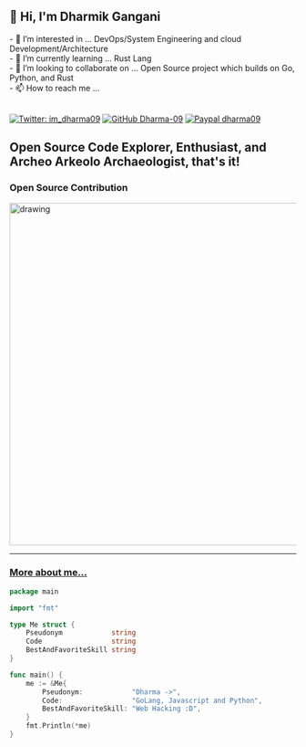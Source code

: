 <h2> 👋 Hi, I'm Dharmik Gangani</h2>
- 👀 I’m interested in ... DevOps/System Engineering and cloud Development/Architecture <br>
- 🌱 I’m currently learning ... Rust Lang <br>
- 💞️ I’m looking to collaborate on ... Open Source project which builds on Go, Python, and Rust <br>
- 📫 How to reach me ... <br> <br>

[![Twitter: im_dharma09](https://img.shields.io/twitter/follow/im_dharma09?style=flat-square)](https://twitter.com/im_dharma09)
[![GitHub Dharma-09](https://img.shields.io/github/followers/Dharma-09?label=follow%20github&style=flat-square)](https://github.com/Dharma-09)
[![Paypal dharma09](https://img.shields.io/badge/$-support-ff69b4.svg?style=flat)](https://www.buymeacoffee.com/im_dharma09)

Open Source Code Explorer, Enthusiast, and Archeo Arkeolo Archaeologist, that's it!
---

### Open Source Contribution
<a href="https://github.com/wagtail/wagtail/pull/8122"><img src="https://github.com/Dharma-09/Dharma-09/assets/58421062/4b5695c1-e640-4bfc-bdae-d4b5cfc2eae6" alt="drawing" width="600"/> 

---
### More about me...

```go
package main

import "fmt"

type Me struct {
	Pseudonym            string
	Code                 string
	BestAndFavoriteSkill string
}

func main() {
	me := &Me{
		Pseudonym:            "Dharma ->",
		Code:                 "GoLang, Javascript and Python",
		BestAndFavoriteSkill: "Web Hacking :D",
	}
	fmt.Println(*me)
}

```

